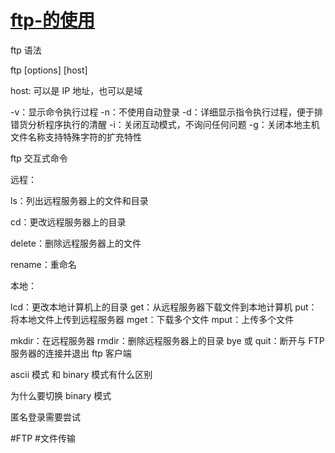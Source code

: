# [ftp-的使用](../index/ftp.md#ftp-的使用)


ftp 语法

ftp [options] [host]


host: 可以是 IP 地址，也可以是域

-v：显示命令执行过程
-n：不使用自动登录
-d：详细显示指令执行过程，便于排错货分析程序执行的清醒
-i：关闭互动模式，不询问任何问题
-g：关闭本地主机文件名称支持特殊字符的扩充特性



ftp 交互式命令

远程：

ls：列出远程服务器上的文件和目录

cd：更改远程服务器上的目录

delete：删除远程服务器上的文件

rename：重命名


本地：


lcd：更改本地计算机上的目录
get：从远程服务器下载文件到本地计算机
put：将本地文件上传到远程服务器
mget：下载多个文件
mput：上传多个文件

mkdir：在远程服务器
rmdir：删除远程服务器上的目录
bye 或 quit：断开与 FTP 服务器的连接并退出 ftp 客户端




ascii 模式 和 binary 模式有什么区别

为什么要切换 binary 模式

匿名登录需要尝试








































#FTP
#文件传输
